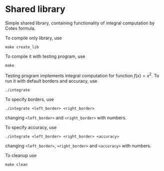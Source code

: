 # Shared library

Simple shared library, containing functionality of integral computation by Cotes formula.

To compile only library, use

```(bash)
make create_lib
```

To compile it with testing program, use

```(bash)
make
```

Testing program implements integral computation for function $f(x) = x^2$. To run it with default borders and accuracy, use

```(bash)
./integrate
```

To specify borders, use

```(bash)
./integrate <left_border> <right_border>
```

changing `<left_border>` and `<right_border>` with numbers.

To specify accuracy, use

```(bash)
./integrate <left_border> <right_border> <accuracy>
```

changing `<left_border>`, `<right_border>` and `<accuracy>` with numbers.

To cleanup use

```(bash)
make clean
```
